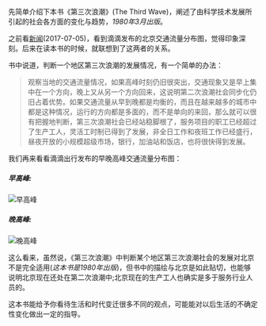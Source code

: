先简单介绍下本书《第三次浪潮》(The Third Wave)，阐述了由科学技术发展所引起的社会各方面的变化与趋势，*1980年3月出版*。

之前看[新闻](http://www.sohu.com/a/154560789_673573)(2017-07-05)，看到滴滴发布的北京交通流量分布图，觉得印象深刻。后来在读本书的时候，就联想到了这两者的关系。

书中说道，判断一个地区第三次浪潮的发展情况，有一个简单的办法：
> 观察当地的交通流量情况，如果高峰时刻仍旧很突出，交通现象又是早上集中在一个方向，晚上又从另一个方向回来，这说明第二次浪潮社会同步化仍旧占着优势。如果交通流量从早到晚都是均衡的，而且在越来越多的城市中都是这种情况，运行的方向都是多面的，而不是单向的来回，那么就可以很有把握地判断，第三次浪潮社会已经站稳脚根了，服务项目的职工已经超过了生产工人，灵活工时制已得到了发展，非全日工作和夜班工作已经盛行，昼夜开放的小规模超级市场，银行，加油站和饭店，也将很快得到发展。

我们再来看看滴滴出行发布的早晚高峰交通流量分布图：
##### 早高峰:
![早高峰](http://osps4jtqu.bkt.clouddn.com/morning_go.gif)

##### 晚高峰:
![晚高峰](http://osps4jtqu.bkt.clouddn.com/night_go.gif)

这么看来，虽然说，《第三次浪潮》中判断某个地区第三次浪潮社会的发展对北京不是完全适用(*这本书是1980年出版*)，但书中的描绘与北京是如此贴切，也能够说明北京现在还处在第二次浪潮中;北京现在的生产工人也确实是多于服务行业人员的。

这本书能给予你看待生活和时代变迁很多不同的观点，可能能对以后生活的不确定性变化做出一定的指导。